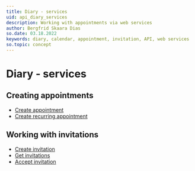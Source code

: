 ```yaml
---
title: Diary - services
uid: api_diary_services
description: Working with appointments via web services
author: Bergfrid Skaara Dias
so.date: 03.18.2022
keywords: diary, calendar, appointment, invitation, API, web services
so.topic: concept
---
```


# Diary - services

## Creating appointments

* [Create appointment][1]
* [Create recurring appointment][2]

## Working with invitations

* [Create invitation][3]
* [Get invitations][4]
* [Accept invitation][5]

<!-- Referenced links -->
[1]: create-apt-services.md
[2]: create-recurring-appointment-services.md
[3]: create-invitation-services.md
[4]: get-invitations-services.md
[5]: accept-invitation-services.md
